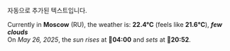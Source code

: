 
자동으로 추가된 텍스트입니다.

<!--START_SECTION:weather:moscow-->
Currently in **Moscow** (RU), the weather is: **22.4°C** (feels like **21.6°C**), ***few clouds***<br/>
On *May 26, 2025*, the *sun rises* at 🌅**04:00** and *sets* at 🌇**20:52**.
<!--END_SECTION:weather-->
